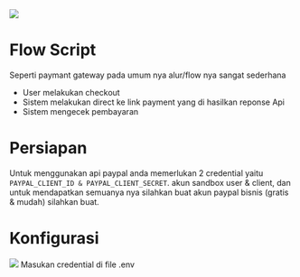 <img src="https://i.ibb.co/tQMZgyX/1203-compressed.gif">

# Flow Script
Seperti paymant gateway pada umum nya alur/flow nya sangat sederhana
<ul>
    <li>User melakukan checkout</li>
    <li>Sistem melakukan direct ke link payment yang di hasilkan reponse Api</li>
    <li>Sistem mengecek pembayaran</li>
</ul>

# Persiapan 
Untuk menggunakan api paypal anda memerlukan 2 credential yaitu <code>PAYPAL_CLIENT_ID & PAYPAL_CLIENT_SECRET</code>.
akun sandbox user & client, dan untuk mendapatkan semuanya nya silahkan buat akun paypal bisnis (gratis & mudah) silahkan buat.

# Konfigurasi 
<img src="https://i.ibb.co/M5dmHbz/conf.png">
Masukan credential di file .env
